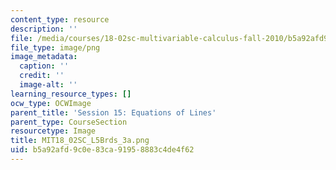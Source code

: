 ```yaml
---
content_type: resource
description: ''
file: /media/courses/18-02sc-multivariable-calculus-fall-2010/b5a92afd9c0e83ca91958883c4de4f62_MIT18_02SC_L5Brds_3a.png
file_type: image/png
image_metadata:
  caption: ''
  credit: ''
  image-alt: ''
learning_resource_types: []
ocw_type: OCWImage
parent_title: 'Session 15: Equations of Lines'
parent_type: CourseSection
resourcetype: Image
title: MIT18_02SC_L5Brds_3a.png
uid: b5a92afd-9c0e-83ca-9195-8883c4de4f62
---
```

